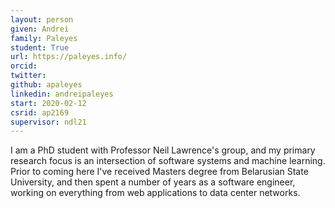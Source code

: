 ```yaml
---
layout: person
given: Andrei
family: Paleyes
student: True
url: https://paleyes.info/
orcid:
twitter: 
github: apaleyes
linkedin: andreipaleyes
start: 2020-02-12
csrid: ap2169
supervisor: ndl21
---
```


I am a PhD student with Professor Neil Lawrence's group, and my primary research focus is an intersection of software systems and machine learning. Prior to coming here I've received Masters degree from Belarusian State University, and then spent a number of years as a software engineer, working on everything from web applications to data center networks.
